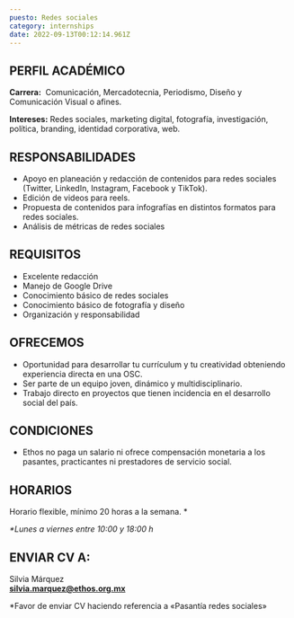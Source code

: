 ```yaml
---
puesto: Redes sociales
category: internships
date: 2022-09-13T00:12:14.961Z
---
```

<!--StartFragment-->

## PERFIL ACADÉMICO

**Carrera:**  Comunicación, Mercadotecnia, Periodismo, Diseño y Comunicación Visual o afines.

**Intereses:** Redes sociales, marketing digital, fotografía, investigación, política, branding, identidad corporativa, web.

<!--EndFragment-->

<!--StartFragment-->

## RESPONSABILIDADES

* Apoyo en planeación y redacción de contenidos para redes sociales (Twitter, LinkedIn, Instagram, Facebook y TikTok).
* Edición de videos para reels.
* Propuesta de contenidos para infografías en distintos formatos para redes sociales.
* A﻿nálisis de métricas de redes sociales

<!--EndFragment-->

<!--StartFragment-->

## REQUISITOS

* Excelente redacción
* Manejo de Google Drive
* Conocimiento básico de redes sociales
* Conocimiento básico de fotografía y diseño
* Organización y responsabilidad

<!--EndFragment-->

<!--StartFragment-->

## OFRECEMOS

* Oportunidad para desarrollar tu currículum y tu creatividad obteniendo experiencia directa en una OSC.
* Ser parte de un equipo joven, dinámico y multidisciplinario.
* Trabajo directo en proyectos que tienen incidencia en el desarrollo social del país.

<!--EndFragment-->

<!--StartFragment-->

## CONDICIONES

* Ethos no paga un salario ni ofrece compensación monetaria a los pasantes, practicantes ni prestadores de servicio social.

<!--EndFragment-->

<!--StartFragment-->

## HORARIOS

Horario flexible, mínimo 20 horas a la semana. * 

*\*Lunes a viernes entre 10:00 y 18:00 h*

<!--EndFragment-->

<!--StartFragment-->

## ENVIAR CV A:

Silvia Márquez\
**silvia.marquez@ethos.org.mx**

\*Favor de enviar CV haciendo referencia a «Pasantía redes sociales»

<!--EndFragment-->